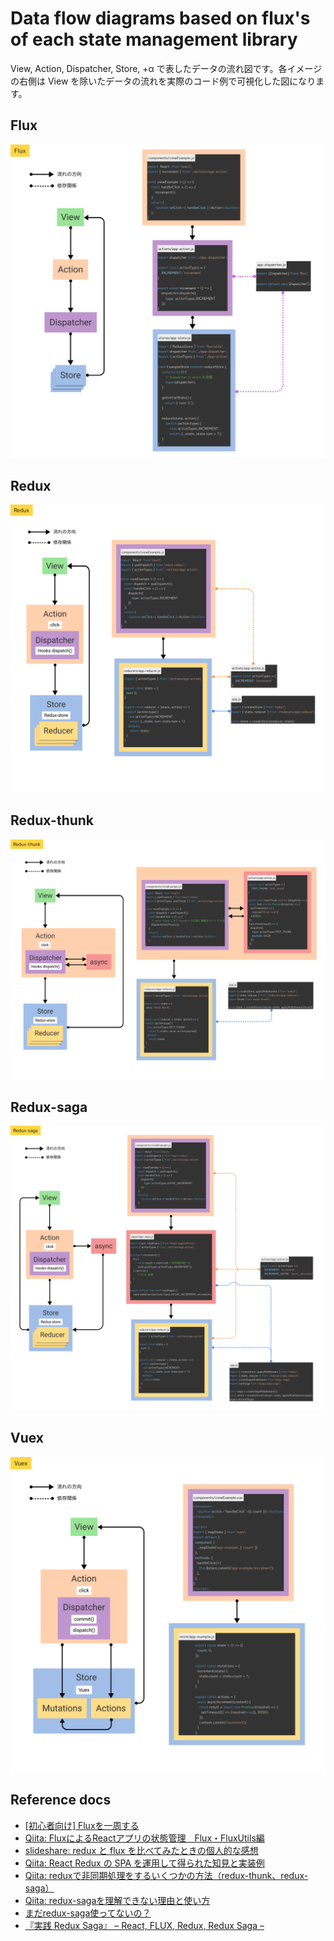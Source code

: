 # Data flow diagrams based on flux's of each state management library

View, Action, Dispatcher, Store, +α で表したデータの流れ図です。各イメージの右側は View を除いたデータの流れを実際のコード例で可視化した図になります。

## Flux

![Flux architecture diagram](./Flux.png)

## Redux

![Redux architecture diagram based on the flux](./Redux.png)

## Redux-thunk

![Redux-thunk architecture diagram based on the flux](./Redux-thunk.png)

## Redux-saga

![Redux-saga architecture diagram based on the flux](./Redux-saga.png)

## Vuex

![Vuex architecture diagram based on the flux](./Vuex.png)

## Reference docs

* [[初心者向け] Fluxを一周する](https://dev.classmethod.jp/articles/flux-introduction-for-beginner/)
* [Qiita: FluxによるReactアプリの状態管理　Flux・FluxUtils編](https://qiita.com/koedamon/items/6bca2375feec89c66359)
* [slideshare: redux と flux を比べてみたときの個人的な感想](https://www.slideshare.net/ssusera7b1a1/reduxflux)
* [Qiita: React Redux の SPA を運用して得られた知見と実装例](https://qiita.com/numanomanu/items/af97312f34cf1388cee6)
* [Qiita: reduxで非同期処理をするいくつかの方法（redux-thunk、redux-saga）](https://qiita.com/muijp/items/63386fd65c7e9f06f5d4)
* [Qiita: redux-sagaを理解できない理由と使い方](https://qiita.com/macotok/items/ec5460ac17f5a20c4735)
* [まだredux-saga使ってないの？](https://akfm.dev/blog/2020-02-28/redux-saga.html)
* [『実践 Redux Saga』 – React, FLUX, Redux, Redux Saga –](https://www.s-arcana.co.jp/blog/2017/03/07/3499)
